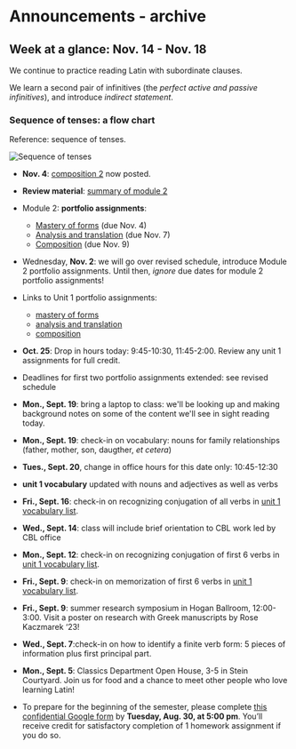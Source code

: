 # Announcements - archive

## Week at a glance: Nov. 14 - Nov. 18


We continue to practice reading Latin with subordinate clauses.

We learn a second pair of infinitives (the *perfect active and passive infinitives*), and introduce *indirect statement*.

### Sequence of tenses: a flow chart

Reference:  sequence of tenses.

![Sequence of tenses](./imgs/sot.png)
- **Nov. 4**: [composition 2](./assignments/unit2/composition/) now posted.
- **Review material**: [summary of module 2](./resources/module2/)
- Module 2: **portfolio assignments**:
    - [Mastery of forms](./assignments/unit2/mastery/) (due Nov. 4)
    - [Analysis and translation](./assignments/unit2/reading/) (due Nov. 7)
    - [Composition](./assignments/unit2/composition/) (due Nov. 9)
- Wednesday, **Nov. 2**: we will go over revised schedule, introduce Module 2 portfolio assignments. Until then, *ignore* due dates for module 2 portfolio assignments!
- Links to Unit 1 portfolio assignments:
    - [mastery of forms](./assignments/unit1/mastery/)
    - [analysis and translation](./assignments/unit1/reading/)
    - [composition](./assignments/unit1/composition/)
- **Oct. 25**: Drop in hours today:  9:45-10:30, 11:45-2:00.  Review any unit 1 assignments for full credit.
- Deadlines for first two portfolio assignments extended: see revised schedule
- **Mon., Sept. 19**:  bring a laptop to class: we'll be looking up and making background notes on some of the content we'll see in sight reading today.
- **Mon., Sept. 19**: check-in on vocabulary: nouns for family relationships (father, mother, son, daugther, *et cetera*)
- **Tues., Sept. 20**, change in office hours for this date only: 10:45-12:30
- **unit 1 vocabulary** updated with nouns and adjectives as well as verbs
- **Fri., Sept. 16**: check-in on recognizing conjugation of all verbs in [unit 1 vocabulary list](./modules/unit1/vocab1/).
- **Wed., Sept. 14**: class will include brief orientation to CBL work led by CBL office
- **Mon., Sept. 12**: check-in on recognizing conjugation of first 6 verbs in [unit 1 vocabulary list](./modules/unit1/vocab1/).
- **Fri., Sept. 9**: check-in on memorization of first 6 verbs in [unit 1 vocabulary list](./modules/unit1/vocab1/).
- **Fri., Sept. 9**: summer research symposium in Hogan Ballroom, 12:00-3:00. Visit a poster on research with Greek manuscripts by Rose Kaczmarek ‘23!
- **Wed., Sept. 7**:check-in on how to identify a finite verb form: 5 pieces of information plus first principal part.

- **Mon., Sept. 5**: Classics Department Open House, 3-5 in Stein Courtyard. Join us for food and a chance to meet other people who love learning Latin!
- To prepare for the beginning of the semester, please complete [this confidential Google form](https://forms.gle/Wm1tyXVYTfzhTb8q7) by **Tuesday, Aug. 30, at 5:00 pm**. You’ll receive credit for satisfactory completion of 1 homework assignment if you do so.
